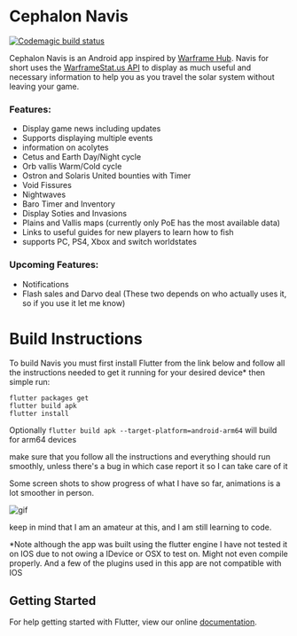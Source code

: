 # Cephalon Navis
[![Codemagic build status](https://api.codemagic.io/apps/5c82fa94767952001186ff26/5c82fa94767952001186ff25/status_badge.svg)](https://codemagic.io/apps/5c82fa94767952001186ff26/5c82fa94767952001186ff25/latest_build)

Cephalon Navis is an Android app inspired by [Warframe Hub](https://hub.warframestat.us/). Navis for short uses the [WarframeStat.us API](https://docs.warframestat.us/) to display as much useful and necessary information to help you as you travel the solar system without leaving your game.

### Features:
- Display game news including updates
- Supports displaying multiple events
- information on acolytes
- Cetus and Earth Day/Night cycle
- Orb vallis Warm/Cold cycle
- Ostron and Solaris United bounties with Timer
- Void Fissures
- Nightwaves
- Baro Timer and Inventory
- Display Soties and Invasions
- Plains and Vallis maps (currently only PoE has the most available data)
- Links to useful guides for new players to learn how to fish
- supports PC, PS4, Xbox and switch worldstates

### Upcoming Features:
- Notifications
- Flash sales and Darvo deal (These two depends on who actually uses it, so if you use it let me know)


# Build Instructions

To build Navis you must first install Flutter from the link below and follow all the instructions needed to get it running for your desired device* then simple run:

```
flutter packages get
flutter build apk
flutter install
```
Optionally ```flutter build apk --target-platform=android-arm64``` will build for arm64 devices


make sure that you follow all the instructions and everything should run smoothly, unless there's a bug in which case report it so I can take care of it

Some screen shots to show progress of what I have so far, animations is a lot smoother in person.

![gif](assets/demo.gif)

keep in mind that I am an amateur at this, and I am still learning to code.

*Note although the app was built using the flutter engine I have not tested it on IOS due to not owing a IDevice or OSX to test on. Might not even compile properly. And a few of the plugins used in this app are not compatible with IOS

## Getting Started

For help getting started with Flutter, view our online
[documentation](https://flutter.dev/docs).